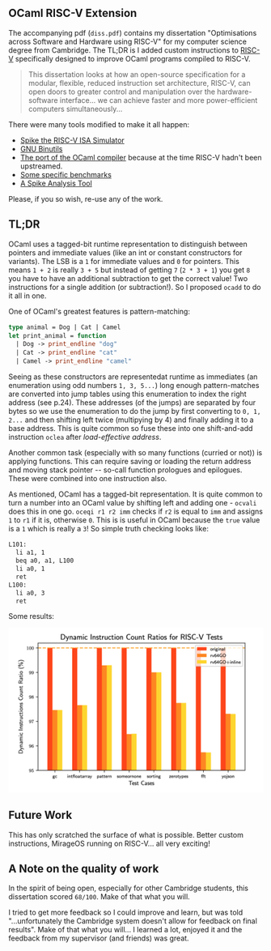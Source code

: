 OCaml RISC-V Extension
----------------------

The accompanying pdf (`diss.pdf`) contains my dissertation "Optimisations across Software and Hardware using RISC-V" for my computer science degree from Cambridge. The TL;DR is I added custom instructions to [RISC-V](https://riscv.org/) specifically designed to improve OCaml programs compiled to RISC-V.  

> This dissertation looks at how an open-source specification for a modular, flexible, reduced instruction set architecture, RISC-V, can open doors to greater control and manipulation over the hardware-software interface... we can achieve faster and more power-efficient computers simultaneously...

There were many tools modified to make it all happen: 
  - [Spike the RISC-V ISA Simulator](https://github.com/patricoferris/riscv-isa-sim/tree/rv64GO)
  - [GNU Binutils](https://github.com/patricoferris/riscv-binutils-gdb/tree/rv64GO)
  - [The port of the OCaml compiler](https://github.com/patricoferris/riscv-ocaml/tree/rv64GO) because at the time RISC-V hadn't been upstreamed. 
  - [Some specific benchmarks](https://github.com/patricoferris/riscv-benchmarks)
  - [A Spike Analysis Tool](https://github.com/patricoferris/ospike)

Please, if you so wish, re-use any of the work. 

## TL;DR 

OCaml uses a tagged-bit runtime representation to distinguish between pointers and immediate values (like an int or constant constructors for variants). The LSB is a `1` for immediate values and `0` for pointers. This means `1 + 2` is really `3 + 5` but instead of getting `7` (`2 * 3 + 1`) you get `8` you have to have an additional subtraction to get the correct value! Two instructions for a single addition (or subtraction!). So I proposed `ocadd` to do it all in one. 

One of OCaml's greatest features is pattern-matching: 

```ocaml
type animal = Dog | Cat | Camel
let print_animal = function 
  | Dog -> print_endline "dog"
  | Cat -> print_endline "cat"
  | Camel -> print_endline "camel"
```

Seeing as these constructors are representedat runtime as immediates (an enumeration using odd numbers `1, 3, 5...`) long enough pattern-matches are converted into jump tables using this enumeration to index the right address (see p.24). These addresses (of the jumps) are separated by four bytes so we use the enumeration to do the jump by first converting to `0, 1, 2...` and then shifting left twice (multipying by 4) and finally adding it to a base address. This is quite common so fuse these into one shift-and-add instruction `oclea` after *load-effective address*.

Another common task (especially with so many functions (curried or not)) is applying functions. This can require saving or loading the return address and moving stack pointer -- so-call function prologues and epilogues. These were combined into one instruction also. 

As mentioned, OCaml has a tagged-bit representation. It is quite common to turn a number into an OCaml value by shifting left and adding one - `ocvali` does this in one go. `oceqi r1 r2 imm` checks if `r2` is equal to `imm` and assigns `1` to `r1` if it is, otherwise `0`. This is is useful in OCaml because the `true` value is a `1` which is really a `3`! So simple truth checking looks like: 

```
L101:
  li a1, 1
  beq a0, a1, L100  
  li a0, 1          
  ret
L100:
  li a0, 3 
  ret
```

Some results:

![Dynamic Instruction Count Percentage](./graph.png)

## Future Work 

This has only scratched the surface of what is possible. Better custom instructions, MirageOS running on RISC-V... all very exciting! 

## A Note on the quality of work 

In the spirit of being open, especially for other Cambridge students, this dissertation scored `68/100`. Make of that what you will. 

I tried to get more feedback so I could improve and learn, but was told "...unfortunately the Cambridge system doesn't allow for feedback on final results". Make of that what you will... I learned a lot, enjoyed it and the feedback from my supervisor (and friends) was great. 
